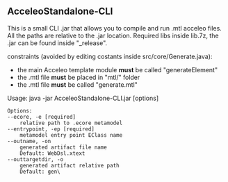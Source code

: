 ## AcceleoStandalone-CLI

This is a small CLI .jar that allows you to compile and run .mtl acceleo files.
All the paths are relative to the .jar location.
Required libs inside lib.7z, the .jar can be found inside "_release".

constraints (avoided by editing costants inside src/core/Generate.java):
* the main Acceleo template module **must** be called "generateElement"
* the .mtl file **must** be placed in "mtl/" folder
* the .mtl file **must** be called "generate.mtl"

Usage: java -jar AcceleoStandalone-CLI.jar [options]
	
	Options:
	--ecore, -e [required]
	  	relative path to .ecore metamodel
	--entrypoint, -ep [required]
	  	metamodel entry point EClass name
	--outname, -on
	  	generated artifact file name
	  	Default: WebDsl.xtext
	--outtargetdir, -o
	  	generated artifact relative path
	 	Default: gen\


